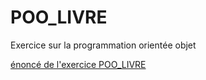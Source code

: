 <h1>POO_LIVRE</h1>

Exercice sur la programmation orientée objet

[énoncé de l'exercice POO_LIVRE](Enonce_Livre/Exo_POO_Livre.pdf)

